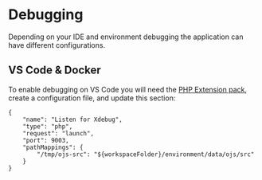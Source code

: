 # Debugging

Depending on your IDE and environment debugging the application can have different configurations.

## VS Code & Docker

To enable debugging on VS Code you will need the [PHP Extension pack](https://marketplace.visualstudio.com/items?itemName=xdebug.php-pack), create a configuration file, and update this section:

```
{
    "name": "Listen for Xdebug",
    "type": "php",
    "request": "launch",
    "port": 9003,
    "pathMappings": {
        "/tmp/ojs-src": "${workspaceFolder}/environment/data/ojs/src"
    }
}
```